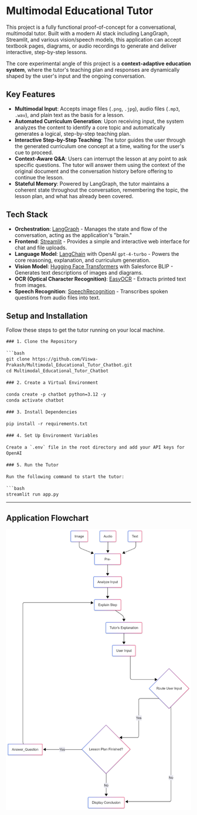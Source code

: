 # Multimodal Educational Tutor

This project is a fully functional proof-of-concept for a conversational, multimodal tutor. Built with a modern AI stack including LangGraph, Streamlit, and various vision/speech models, this application can accept textbook pages, diagrams, or audio recordings to generate and deliver interactive, step-by-step lessons.

The core experimental angle of this project is a **context-adaptive education system**, where the tutor's teaching plan and responses are dynamically shaped by the user's input and the ongoing conversation.

## Key Features

*   **Multimodal Input**: Accepts image files (`.png`, `.jpg`), audio files (`.mp3`, `.wav`), and plain text as the basis for a lesson.
*   **Automated Curriculum Generation**: Upon receiving input, the system analyzes the content to identify a core topic and automatically generates a logical, step-by-step teaching plan.
*   **Interactive Step-by-Step Teaching**: The tutor guides the user through the generated curriculum one concept at a time, waiting for the user's cue to proceed.
*   **Context-Aware Q&A**: Users can interrupt the lesson at any point to ask specific questions. The tutor will answer them using the context of the original document and the conversation history before offering to continue the lesson.
*   **Stateful Memory**: Powered by LangGraph, the tutor maintains a coherent state throughout the conversation, remembering the topic, the lesson plan, and what has already been covered.

## Tech Stack

*   **Orchestration**: [LangGraph](https://github.com/langchain-ai/langgraph) - Manages the state and flow of the conversation, acting as the application's "brain."
*   **Frontend**: [Streamlit](https://streamlit.io/) - Provides a simple and interactive web interface for chat and file uploads.
*   **Language Model**: [LangChain](https://www.langchain.com/) with OpenAI `gpt-4-turbo` - Powers the core reasoning, explanation, and curriculum generation.
*   **Vision Model**: [Hugging Face Transformers](https://huggingface.co/transformers) with Salesforce BLIP - Generates text descriptions of images and diagrams.
*   **OCR (Optical Character Recognition)**: [EasyOCR](https://github.com/JaidedAI/EasyOCR) - Extracts printed text from images.
*   **Speech Recognition**: [SpeechRecognition](https://pypi.org/project/SpeechRecognition/) - Transcribes spoken questions from audio files into text.

## Setup and Installation

Follow these steps to get the tutor running on your local machine.

```
### 1. Clone the Repository

```bash
git clone https://github.com/Viswa-Prakash/Multimodal_Educational_Tutor_Chatbot.git
cd Multimodal_Educational_Tutor_Chatbot

### 2. Create a Virtual Environment

conda create -p chatbot python=3.12 -y
conda activate chatbot

### 3. Install Dependencies

pip install -r requirements.txt

### 4. Set Up Environment Variables

Create a `.env` file in the root directory and add your API keys for OpenAI

### 5. Run the Tutor

Run the following command to start the tutor:

```bash
streamlit run app.py
```

---
## **Application Flowchart**

![Application Flowchart](image.png)